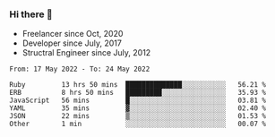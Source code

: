 ### Hi there 👋

- Freelancer since Oct, 2020
- Developer since July, 2017
- Structral Engineer since July, 2012

<!--START_SECTION:waka-->

```text
From: 17 May 2022 - To: 24 May 2022

Ruby         13 hrs 50 mins  ██████████████░░░░░░░░░░░   56.21 %
ERB          8 hrs 50 mins   █████████░░░░░░░░░░░░░░░░   35.93 %
JavaScript   56 mins         █░░░░░░░░░░░░░░░░░░░░░░░░   03.81 %
YAML         35 mins         ▓░░░░░░░░░░░░░░░░░░░░░░░░   02.40 %
JSON         22 mins         ▒░░░░░░░░░░░░░░░░░░░░░░░░   01.53 %
Other        1 min           ░░░░░░░░░░░░░░░░░░░░░░░░░   00.07 %
```

<!--END_SECTION:waka-->
